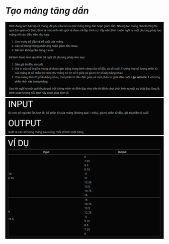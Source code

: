 ***Tạo mảng tăng dần***
===
![alt text](image.png)
![alt text](image-1.png)
![alt text](image-2.png)